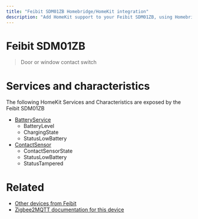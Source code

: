 ```yaml
---
title: "Feibit SDM01ZB Homebridge/HomeKit integration"
description: "Add HomeKit support to your Feibit SDM01ZB, using Homebridge, Zigbee2MQTT and homebridge-z2m."
---
```

<!---
This file has been GENERATED using src/docgen/docgen.ts
DO NOT EDIT THIS FILE MANUALLY!
-->
# Feibit SDM01ZB
> Door or window contact switch


# Services and characteristics
The following HomeKit Services and Characteristics are exposed by
the Feibit SDM01ZB

* [BatteryService](../../battery.md)
  * BatteryLevel
  * ChargingState
  * StatusLowBattery
* [ContactSensor](../../sensors.md)
  * ContactSensorState
  * StatusLowBattery
  * StatusTampered


# Related
* [Other devices from Feibit](../index.md#feibit)
* [Zigbee2MQTT documentation for this device](https://www.zigbee2mqtt.io/devices/SDM01ZB.html)